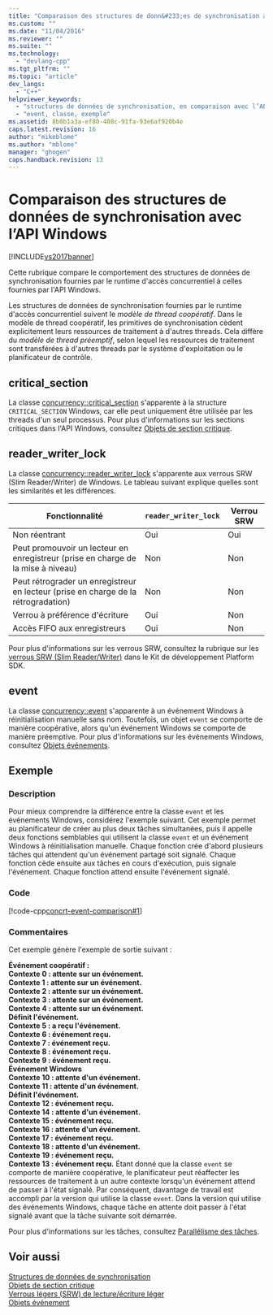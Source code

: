 ```yaml
---
title: "Comparaison des structures de donn&#233;es de synchronisation avec l’API Windows | Microsoft Docs"
ms.custom: ""
ms.date: "11/04/2016"
ms.reviewer: ""
ms.suite: ""
ms.technology: 
  - "devlang-cpp"
ms.tgt_pltfrm: ""
ms.topic: "article"
dev_langs: 
  - "C++"
helpviewer_keywords: 
  - "structures de données de synchronisation, en comparaison avec l’API Windows"
  - "event, classe, exemple"
ms.assetid: 8b0b1a3a-ef80-408c-91fa-93e6af920b4e
caps.latest.revision: 16
author: "mikeblome"
ms.author: "mblome"
manager: "ghogen"
caps.handback.revision: 13
---
```

# Comparaison des structures de donn&#233;es de synchronisation avec l’API Windows
[!INCLUDE[vs2017banner](../../assembler/inline/includes/vs2017banner.md)]

Cette rubrique compare le comportement des structures de données de synchronisation fournies par le runtime d'accès concurrentiel à celles fournies par l'API Windows.  
  
 Les structures de données de synchronisation fournies par le runtime d'accès concurrentiel suivent le *modèle de thread coopératif*.  Dans le modèle de thread coopératif, les primitives de synchronisation cèdent explicitement leurs ressources de traitement à d'autres threads.  Cela diffère du *modèle de thread préemptif*, selon lequel les ressources de traitement sont transférées à d'autres threads par le système d'exploitation ou le planificateur de contrôle.  
  
## critical\_section  
 La classe [concurrency::critical\_section](../../parallel/concrt/reference/critical-section-class.md) s'apparente à la structure `CRITICAL_SECTION` Windows, car elle peut uniquement être utilisée par les threads d'un seul processus.  Pour plus d'informations sur les sections critiques dans l'API Windows, consultez [Objets de section critique](http://msdn.microsoft.com/library/windows/desktop/ms682530).  
  
## reader\_writer\_lock  
 La classe [concurrency::reader\_writer\_lock](../../parallel/concrt/reference/reader-writer-lock-class.md) s'apparente aux verrous SRW \(Slim Reader\/Writer\) de Windows.  Le tableau suivant explique quelles sont les similarités et les différences.  
  
|Fonctionnalité|`reader_writer_lock`|Verrou SRW|  
|--------------------|--------------------------|----------------|  
|Non réentrant|Oui|Oui|  
|Peut promouvoir un lecteur en enregistreur \(prise en charge de la mise à niveau\)|Non|Non|  
|Peut rétrograder un enregistreur en lecteur \(prise en charge de la rétrogradation\)|Non|Non|  
|Verrou à préférence d'écriture|Oui|Non|  
|Accès FIFO aux enregistreurs|Oui|Non|  
  
 Pour plus d'informations sur les verrous SRW, consultez la rubrique sur les [verrous SRW \(Slim Reader\/Writer\)](http://msdn.microsoft.com/library/windows/desktop/aa904937) dans le Kit de développement Platform SDK.  
  
## event  
 La classe [concurrency::event](../../parallel/concrt/reference/event-class.md) s'apparente à un événement Windows à réinitialisation manuelle sans nom.  Toutefois, un objet `event` se comporte de manière coopérative, alors qu'un événement Windows se comporte de manière préemptive.  Pour plus d'informations sur les événements Windows, consultez [Objets événements](http://msdn.microsoft.com/library/windows/desktop/ms682655).  
  
## Exemple  
  
### Description  
 Pour mieux comprendre la différence entre la classe `event` et les événements Windows, considérez l'exemple suivant.  Cet exemple permet au planificateur de créer au plus deux tâches simultanées, puis il appelle deux fonctions semblables qui utilisent la classe `event` et un événement Windows à réinitialisation manuelle.  Chaque fonction crée d'abord plusieurs tâches qui attendent qu'un événement partagé soit signalé.  Chaque fonction cède ensuite aux tâches en cours d'exécution, puis signale l'événement.  Chaque fonction attend ensuite l'événement signalé.  
  
### Code  
 [!code-cpp[concrt-event-comparison#1](../../parallel/concrt/codesnippet/CPP/comparing-synchronization-data-structures-to-the-windows-api_1.cpp)]  
  
### Commentaires  
 Cet exemple génère l'exemple de sortie suivant :  
  
  **Événement coopératif :**  
 **Contexte 0 : attente sur un événement.**  
 **Contexte 1 : attente sur un événement.**  
 **Contexte 2 : attente sur un événement.**  
 **Contexte 3 : attente sur un événement.**  
 **Contexte 4 : attente sur un événement.**  
 **Définit l'événement.**  
 **Contexte 5 : a reçu l'événement.**  
 **Contexte 6 : événement reçu.**  
 **Contexte 7 : événement reçu.**  
 **Contexte 8 : événement reçu.**  
 **Contexte 9 : événement reçu.**  
**Événement Windows**  
 **Contexte 10 : attente d'un événement.**  
 **Contexte 11 : attente d'un événement.**  
 **Définit l'événement.**  
 **Contexte 12 : événement reçu.**  
 **Contexte 14 : attente d'un événement.**  
 **Contexte 15 : événement reçu.**  
 **Contexte 16 : attente d'un événement.**  
 **Contexte 17 : événement reçu.**  
 **Contexte 18 : attente d'un événement.**  
 **Contexte 19 : événement reçu.**  
 **Contexte 13 : événement reçu.** Étant donné que la classe `event` se comporte de manière coopérative, le planificateur peut réaffecter les ressources de traitement à un autre contexte lorsqu'un événement attend de passer à l'état signalé.  Par conséquent, davantage de travail est accompli par la version qui utilise la classe `event`.  Dans la version qui utilise des événements Windows, chaque tâche en attente doit passer à l'état signalé avant que la tâche suivante soit démarrée.  
  
 Pour plus d'informations sur les tâches, consultez [Parallélisme des tâches](../../parallel/concrt/task-parallelism-concurrency-runtime.md).  
  
## Voir aussi  
 [Structures de données de synchronisation](../../parallel/concrt/synchronization-data-structures.md)   
 [Objets de section critique](http://msdn.microsoft.com/library/windows/desktop/ms682530)   
 [Verrous légers \(SRW\) de lecture\/écriture léger](http://msdn.microsoft.com/library/windows/desktop/aa904937)   
 [Objets événement](http://msdn.microsoft.com/library/windows/desktop/ms682655)